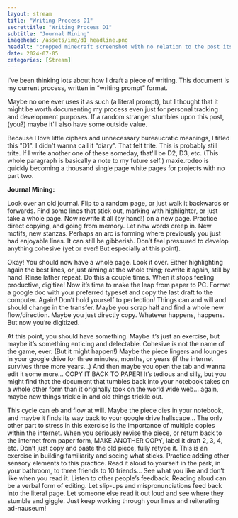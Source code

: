 ```yaml
---
layout: stream
title: "Writing Process D1"
secrettitle: "Writing Process D1"
subtitle: "Journal Mining"
imagehead: /assets/img/d1_headline.png
headalt: "cropped minecraft screenshot with no relation to the post itself"
date: 2024-07-05
categories: [Stream]
---
```

I've been thinking lots about how I draft a piece of writing. This document is my current process, written in “writing prompt” format.

Maybe no one ever uses it as such (a literal prompt), but I thought that it might be worth documenting my process even just for personal tracking and development purposes. If a random stranger stumbles upon this post, (you?) maybe it'll also have some outside value.

Because I love little ciphers and unnecessary bureaucratic meanings, I titled this "D1". I didn't wanna call it “diary”. That felt trite. This is probably still trite. If I write another one of these someday, that'll be D2, D3, etc. (This whole paragraph is basically a note to my future self.) maxie.rodeo is quickly becoming a thousand single page white pages for projects with no part two.

__Journal Mining:__

Look over an old journal. Flip to a random page, or just walk it backwards or forwards. Find some lines that stick out, marking with highlighter, or just take a whole page. Now rewrite it all (by hand!) on a new page. Practice direct copying, and going from memory. Let new words creep in. New motifs, new stanzas. Perhaps an arc is forming where previously you just had enjoyable lines. It can still be gibberish. Don’t feel pressured to develop anything cohesive (yet or ever! But especially at this point).

Okay! You should now have a whole page. Look it over. Either highlighting again the best lines, or just aiming at the whole thing; rewrite it again, still by hand. Rinse lather repeat. Do this a couple times. When it stops feeling productive, digitize! Now it’s time to make the leap from paper to PC. Format a google doc with your preferred typeset and copy the last draft to the computer. Again! Don’t hold yourself to perfection! Things can and will and should change in the transfer. Maybe you scrap half and find a whole new flow/direction. Maybe you just directly copy. Whatever happens, happens. But now you’re digitized.

At this point, you should have something. Maybe it’s just an exercise, but maybe it’s something enticing and delectable. Cohesive is not the name of the game, ever. (But it might happen!) Maybe the piece lingers and lounges in your google drive for three minutes, months, or years (if the internet survives three more years…) And then maybe you open the tab and wanna edit it some more… COPY IT BACK TO PAPER! It’s tedious and silly, but you might find that the document that tumbles back into your notebook takes on a whole other form than it originally took on the world wide web… again, maybe new things trickle in and old things trickle out. 

This cycle can eb and flow at will. Maybe the piece dies in your notebook, and maybe it finds its way back to your google drive hellscape… The only other part to stress in this exercise is the importance of multiple copies within the internet. When you seriously revise the piece, or return back to the internet from paper form, MAKE ANOTHER COPY, label it draft 2, 3, 4, etc. Don’t just copy and paste the old piece, fully retype it. This is an exercise in building familiarity and seeing what sticks. Practice adding other sensory elements to this practice. Read it aloud to yourself in the park, in your bathroom, to three friends to 10 friends… See what you like and don’t like when you read it. Listen to other people’s feedback. Reading aloud can be a verbal form of editing. Let slip-ups and mispronunciations feed back into the literal page. Let someone else read it out loud and see where they stumble and giggle. Just keep working through your lines and reiterating ad-nauseum!
